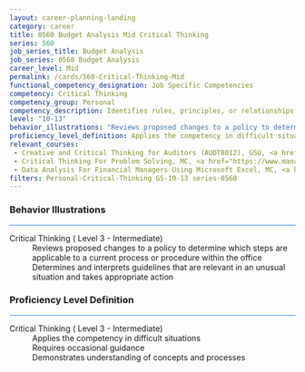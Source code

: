```yaml
---
layout: career-planning-landing
category: career
title: 0560 Budget Analysis Mid Critical Thinking
series: 560
job_series_title: Budget Analysis
job_series: 0560 Budget Analysis
career_level: Mid
permalink: /cards/560-Critical-Thinking-Mid
functional_competency_designation: Job Specific Competencies
competency: Critical Thinking
competency_group: Personal
competency_description: Identifies rules, principles, or relationships that explain facts, data, or other information; analyzes information and makes correct inferences or draws accurate conclusions
level: "10-13"
behavior_illustrations: "Reviews proposed changes to a policy to determine which steps are applicable to a current process or procedure within the office ? Determines and interprets guidelines that are relevant in an unusual situation and takes appropriate action "
proficiency_level_definition: Applies the competency in difficult situations ? Requires occasional guidance ? Demonstrates understanding of concepts and processes
relevant_courses: 
 - Creative and Critical Thinking for Auditors (AUDT8012), GSU, <a href="https://www.LearnAtGSUSA.com/AUDT8019">https://www.LearnAtGSUSA.com/AUDT8019</a>
 - Critical Thinking For Problem Solving, MC, <a href="https://www.managementconcepts.com/course/id/4060?utm_source=CFOportal&utm_medium=listing&utm_campaign=CFOTTEP&utm_id=23FM">https://www.managementconcepts.com/course/id/4060?utm_source=CFOportal&utm_medium=listing&utm_campaign=CFOTTEP&utm_id=23FM</a>
 - Data Analysis For Financial Managers Using Microsoft Excel, MC, <a href="https://www.managementconcepts.com/course/id/5318?utm_source=CFOportal&utm_medium=listing&utm_campaign=CFOTTEP&utm_id=23FM">https://www.managementconcepts.com/course/id/5318?utm_source=CFOportal&utm_medium=listing&utm_campaign=CFOTTEP&utm_id=23FM</a>
filters: Personal-Critical-Thinking GS-10-13 series-0560
---
```


<div class="desktop:grid-col-6 margin-y-3">
  <div class="border-top-2 bg-white padding-3 shadow-5 height-full members-hover border-1px button-border border-top-blue radius-lg card-text-color">
    <h3>Behavior Illustrations</h3>
    <hr style="background-color: #2680EB !important;"/>
    <dl class="text-base card-content-color"><dt>Critical Thinking ( Level 3 - Intermediate)</dt><dd>Reviews proposed changes to a policy to determine which steps are applicable to a current process or procedure within the office </dd><dd> Determines and interprets guidelines that are relevant in an unusual situation and takes appropriate action </dd></dl>
  </div>
</div>
<div class="desktop:grid-col-6 margin-y-3">
  <div class="border-top-2 bg-white padding-3 shadow-5 height-full members-hover border-1px button-border border-top-blue radius-lg card-text-color">
    <h3>Proficiency Level Definition</h3>
     <hr style="background-color: #2680EB !important;"/>
    <dl class="text-base card-content-color"><dt>Critical Thinking ( Level 3 - Intermediate)</dt><dd>Applies the competency in difficult situations </dd><dd> Requires occasional guidance </dd><dd> Demonstrates understanding of concepts and processes</dd></dl>
  </div>
</div>